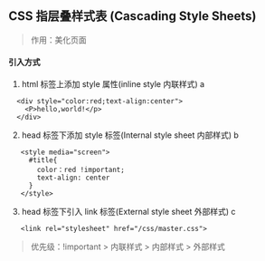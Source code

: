 ##  CSS 指层叠样式表 (Cascading Style Sheets)

>  作用：美化页面  

#### 引入方式

1. html 标签上添加 style 属性(inline style 内联样式)  a

~~~
  <div style="color:red;text-align:center">
    <P>hello,world!</p>
  </div>
~~~

2. head 标签下添加 style 标签(Internal style sheet 内部样式)  b

~~~
   <style media="screen">
     #title{
       color：red !important;
       text-align: center
     }
   </style>
~~~

3. head 标签下引入 link 标签(External style sheet 外部样式)  c

~~~
   <link rel="stylesheet" href="/css/master.css">
~~~

>  优先级：!important > 内联样式 > 内部样式 > 外部样式

